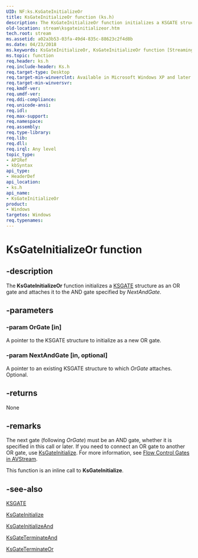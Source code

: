 ```yaml
---
UID: NF:ks.KsGateInitializeOr
title: KsGateInitializeOr function (ks.h)
description: The KsGateInitializeOr function initializes a KSGATE structure as an OR gate and attaches it to the AND gate specified by NextAndGate.
old-location: stream\ksgateinitializeor.htm
tech.root: stream
ms.assetid: a02a3b53-03fa-49d4-835c-88623c2f4d8b
ms.date: 04/23/2018
ms.keywords: KsGateInitializeOr, KsGateInitializeOr function [Streaming Media Devices], avfunc_6741b878-dfae-4d40-9040-ab78d32243e2.xml, ks/KsGateInitializeOr, stream.ksgateinitializeor
ms.topic: function
req.header: ks.h
req.include-header: Ks.h
req.target-type: Desktop
req.target-min-winverclnt: Available in Microsoft Windows XP and later operating systems and DirectX 8.0 and later DirectX versions.
req.target-min-winversvr: 
req.kmdf-ver: 
req.umdf-ver: 
req.ddi-compliance: 
req.unicode-ansi: 
req.idl: 
req.max-support: 
req.namespace: 
req.assembly: 
req.type-library: 
req.lib: 
req.dll: 
req.irql: Any level
topic_type:
- APIRef
- kbSyntax
api_type:
- HeaderDef
api_location:
- ks.h
api_name:
- KsGateInitializeOr
product:
- Windows
targetos: Windows
req.typenames: 
---
```


# KsGateInitializeOr function


## -description


The<b> KsGateInitializeOr</b> function initializes a <a href="https://msdn.microsoft.com/library/windows/hardware/ff562566">KSGATE</a> structure as an OR gate and attaches it to the AND gate specified by <i>NextAndGate</i>.


## -parameters




### -param OrGate [in]

A pointer to the KSGATE structure to initialize as a new OR gate.


### -param NextAndGate [in, optional]

A pointer to an existing KSGATE structure to which <i>OrGate</i> attaches. Optional.


## -returns



None




## -remarks



The next gate (following <i>OrGate</i>) must be an AND gate, whether it is specified in this call or later. If you need to connect an OR gate to another OR gate, use <a href="https://msdn.microsoft.com/library/windows/hardware/ff562573">KsGateInitialize</a>. For more information, see <a href="https://msdn.microsoft.com/c5592f92-a432-44e3-afe0-60fcf917a443">Flow Control Gates in AVStream</a>.

This function is an inline call to <b>KsGateInitialize</b>.




## -see-also




<a href="https://msdn.microsoft.com/library/windows/hardware/ff562566">KSGATE</a>



<a href="https://msdn.microsoft.com/library/windows/hardware/ff562573">KsGateInitialize</a>



<a href="https://msdn.microsoft.com/library/windows/hardware/ff562574">KsGateInitializeAnd</a>



<a href="https://msdn.microsoft.com/library/windows/hardware/ff562586">KsGateTerminateAnd</a>



<a href="https://msdn.microsoft.com/library/windows/hardware/ff562588">KsGateTerminateOr</a>
 

 

